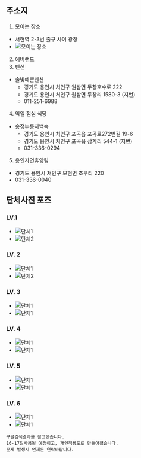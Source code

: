 ## 주소지

1. 모이는 장소
 - 서현역 2-3번 출구 사이 광장
 - ![모이는 장소](https://goo.gl/zB6Ao0)
2. 에버랜드
3. 펜션
 - 솔빛예쁜펜션
    - 경기도 용인시 처인구 원삼면 두창호수로 222
    - 경기도 용인시 처인구 원삼면 두창리 1580-3 (지번)
    - 011-251-6988
4. 익일 점심 식당
  - 송정누릉지백숙
    - 경기도 용인시 처인구 포곡읍 포곡로272번길 19-6
    - 경기도 용인시 처인구 포곡읍 삼계리 544-1 (지번)
    - 031-336-0294
5. 용인자연휴양림
  - 경기도 용인시 처인구 모현면 초부리 220
  - 031-336-0040

## 단체사진 포즈
### LV.1

- ![단체1](http://goo.gl/C9Fk8A)
- ![단체2](http://goo.gl/FNA0sZ)

### LV. 2

- ![단체1](http://goo.gl/75uk8U)
- ![단체2](http://goo.gl/2D00hz)

### LV. 3
- ![단체1](http://goo.gl/2FgqpA)
- ![단체1](http://goo.gl/85UqZg)

### LV. 4

- ![단체1](http://goo.gl/3XVwzA)
- ![단체1](http://goo.gl/veoa21)

### LV. 5

- ![단체1](http://goo.gl/7Z5COV)
- ![단체1](http://goo.gl/N4OoGq)

### LV. 6
- ![단체1](http://goo.gl/ZZc57z)
- ![단체1](http://goo.gl/ymQdI5)


```text
구글검색결과를 참고했습니다.
16-17일사용될 예정이고, 개인적용도로 만들어졌습니다.
문제 발생시 언제든 연락바랍니다.
```
